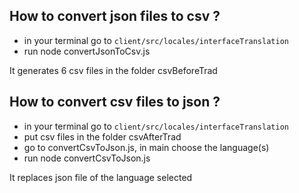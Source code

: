 ## How to convert json files to csv ?

- in your terminal go to `client/src/locales/interfaceTranslation`
- run node convertJsonToCsv.js

It generates 6 csv files in the folder csvBeforeTrad

## How to convert csv files to json ?

- in your terminal go to `client/src/locales/interfaceTranslation`
- put csv files in the folder csvAfterTrad
- go to convertCsvToJson.js, in main choose the language(s)
- run node convertCsvToJson.js

It replaces json file of the language selected

